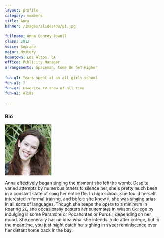 ```yaml
---
layout: profile
category: members
title: Anna
banner: /images/slideshow/p1.jpg

fullname: Anna Conroy Powell
class: 2013
voice: Soprano
major: Mystery
hometown: Los Altos, CA
office: Publicity Manager
arrangements: Spaceman, Come On Get Higher

fun-q1: Years spent at an all-girls school
fun-a1: 7
fun-q2: Favorite TV show of all time
fun-a2: Alias

---
```


### Bio

![Anna](/images/members/current/anna.jpg)

Anna effectively began singing the moment she left the womb. Despite
varied attempts by numerous others to silence her, she's pretty much
been in a constant state of song her entire life. In high school, she
found herself interested in formal training, and before she knew it,
she was singing arias in all sorts of languages. Though she keeps the
opera to a minimum in Roaring 20, she occasionally pesters her
suitemates in Wilson College by indulging in some Paramore or
Pocahontas or Purcell, depending on her mood. She generally has no
idea what she intends to do after college, but in the meantime, you
just might catch her sighing in sweet reminiscence over her distant
home back in the bay.

